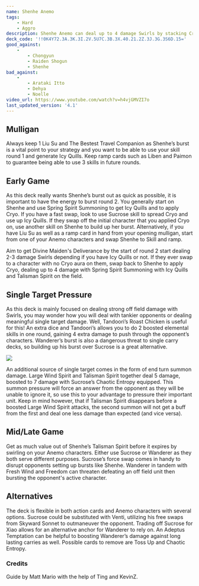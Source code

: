 ```yaml
---
name: Shenhe Anemo
tags:
    - Hard
    - Aggro
description: Shenhe Anemo can deal up to 4 damage Swirls by stacking Cryo damage buffs dealt through Shenhe’s Skill and Burst, as well as Sucrose’s Talent Card, Chaotic Entropy. Use Shenhe’s buffs in combination with Sucrose and Wanderer to repeatedly deal high AoE damage!
deck_code: '!!0K4Y72.3A.3K.3I.2V.5U7C.3B.3X.40.21.2Z.3J.3G.3S6D.15='
good_against:
    - 
        - Chongyun
        - Raiden Shogun
        - Shenhe
bad_against: 
    - 
        - Arataki Itto
        - Dehya
        - Noelle
video_url: https://www.youtube.com/watch?v=h4vjGMVZI7o
last_updated_version: '4.1'
--- 
```

 
## Mulligan 
<CardRow :cards="['Liu Su', 'Liben', 'The Bestest Travel Companion!']"></CardRow>

Always keep 1 Liu Su and The Bestest Travel Companion as Shenhe’s burst is a vital point to your strategy and you want to be able to use your skill round 1 and generate Icy Quills. Keep ramp cards such as Liben and Paimon to guarantee being able to use 3 skills in future rounds.

## Early Game
<CardFan :cards="['Liben', 'Chaotic Entropy']"></CardFan>

As this deck really wants Shenhe’s burst out as quick as possible, it is important to have the energy to burst round 2. You generally start on Shenhe and use Spring Spirit Summoning to get Icy Quills and to apply Cryo. If you have a fast swap, look to use Sucrose skill to spread Cryo and use up Icy Quills. If they swap off the initial character that you applied Cryo on, use another skill on Shenhe to build up her burst. Alternatively, if you have Liu Su as well as a ramp card in hand from your opening mulligan, start from one of your Anemo characters and swap Shenhe to Skill and ramp.

Aim to get Divine Maiden's Deliverance by the start of round 2 start dealing 2-3 damage Swirls depending if you have Icy Quills or not. If they ever swap to a character with no Cryo aura on them, swap back to Shenhe to apply Cryo, dealing up to 4 damage with Spring Spirit Summoning with Icy Quills and Talisman Spirit on the field.  

## Single Target Pressure
<CardFan :cards="['Vanarana', 'Tandoori Roast Chicken', 'Wanderer']"></CardFan>

As this deck is mainly focused on dealing strong off field damage with Swirls, you may wonder how you will deal with tankier opponents or dealing meaningful single target damage. Well, Tandoori’s Roast Chicken is useful for this! An extra dice and Tandoori’s allows you to do 2 boosted elemental skills in one round, gaining 4 extra damage to push through the opponent’s characters. Wanderer’s burst is also a dangerous threat to single carry decks, so building up his burst over Sucrose is a great alternative.

![](https://i.imgur.com/mH5UAqU.gif)

An additional source of single target comes in the form of end turn summon damage. Large Wind Spirit and Talisman Spirit together deal 5 damage, boosted to 7 damage with Sucrose’s Chaotic Entropy equipped. This summon pressure will force an answer from the opponent as they will be unable to ignore it, so use this to your advantage to pressure their important unit. Keep in mind however, that if Talisman Spirit disappears before a boosted Large Wind Spirit attacks, the second summon will not get a buff from the first and deal one less damage than expected (and vice versa). 

## Mid/Late Game
<CardFan :cards="['Gambler\'s Earrings', 'I Haven\'t Lost Yet!', 'Fresh Wind and Freedom']"></CardFan>

Get as much value out of Shenhe’s Talisman Spirit before it expires by swirling on your Anemo characters. Either use Sucrose or Wanderer as they both serve different purposes. Sucrose’s force swap comes in handy to disrupt opponents setting up bursts like Shenhe. Wanderer in tandem with Fresh Wind and Freedom can threaten defeating an off field unit then bursting the opponent's active character.

## Alternatives
<CardFan :cards="['Xiao', 'Send Off', 'Timmie']"></CardFan>

The deck is flexible in both action cards and Anemo characters with several options. Sucrose could be substituted with Venti, utilizing his free swaps from Skyward Sonnet to outmaneuver the opponent. Trading off Sucrose for Xiao allows for an alternative anchor for Wanderer to rely on. An Adeptus Temptation can be helpful to boosting Wanderer’s damage against long lasting carries as well. Possible cards to remove are Toss Up and Chaotic Entropy.

### Credits
Guide by Matt Mario with the help of Ting and KevinZ.
